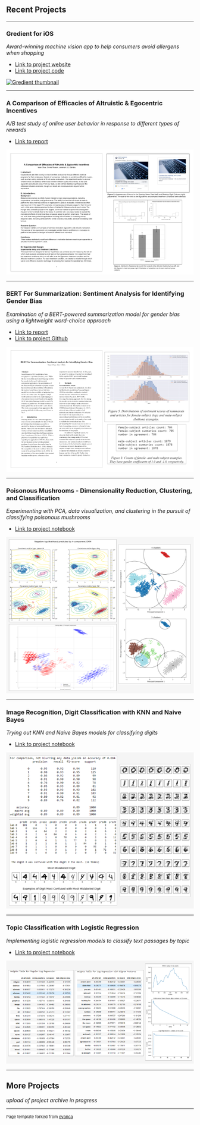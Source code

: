 ## Recent Projects

---

### Gredient for iOS
*Award-winning machine vision app to help consumers avoid allergens when shopping*
- [Link to project website](https://www.gredient-app.com/)
- [Link to project code](https://github.com/jjsahabu/Gredient)
<a href="https://www.gredient-app.com">
  <img src="images/gredient-faster-gif-thumbnail-480-optimized-2.gif?raw=true" alt="Gredient thumbnail" title="www.gredient-app.com"/>
</a>

---
### A Comparison of Efficacies of Altruistic & Egocentric Incentives
*A/B test study of online user behavior in response to different types of rewards*
- [Link to report](/pdf/comparison_of_motivational_incentives_online.pdf)
<a href="https://github.com/ikchau/ikchau.github.io/blob/master/pdf/comparison_of_motivational_incentives_online.pdf">
  <img src="images/Facebook-study-thumbnail-white-720.png?raw=true" alt="Incentives study thumbnail" title="Read the report! Linked above :)"/>
</a>

---
### BERT For Summarization: Sentiment Analysis for Identifying Gender Bias
*Examination of a BERT-powered summarization model for gender bias using a lightweight word-choice approach*
- [Link to report](/pdf/W266_final_paper_isaac_chau_alex_kim.pdf)
- [Link to project Github](https://github.com/ikchau/BERT-Gender-Bias)
<a href="https://github.com/ikchau/BERT-Gender-Bias">
  <img src="images/BERT-study-thumbnail-white-720.png?raw=true" alt="BERT Gender Bias project thumbnail" title="Visit the project Github :)"/>
</a>

---
### Poisonous Mushrooms - Dimensionality Reduction, Clustering, and Classification
*Experimenting with PCA, data visualization, and clustering in the pursuit of classifying poisonous mushrooms*
- [Link to project notebook](https://github.com/ikchau/PCA-clustering-and-classification/blob/main/w207_portfolio_p3_PCA_clustering_and_classification.ipynb)
<a href="https://github.com/ikchau/PCA-clustering-and-classification/blob/main/w207_portfolio_p3_PCA_clustering_and_classification.ipynb">
  <img src="images/w207-p3-mushrooms-720.png?raw=true"/ alt="Poisonous mushrooms notebook thumbnail" title="Visit the Poisonous Mushrooms notebook :)"/>
</a>

---
### Image Recognition, Digit Classification with KNN and Naive Bayes
*Trying out KNN and Naive Bayes models for classifying digits*
- [Link to project notebook](https://github.com/ikchau/digit-classification/blob/main/w207_portfolio_p1_digit_classification.ipynb)
<a href="https://github.com/ikchau/digit-classification/blob/main/w207_portfolio_p1_digit_classification.ipynb">
  <img src="images/w207-p1-digit-classification.png?raw=true" alt="Digit classification notebook thumbnail" title="Visit the Digit Classification notebook :)"/>
</a>

---
### Topic Classification with Logistic Regression
*Implementing logistic regression models to classify text passages by topic*
- [Link to project notebook](https://github.com/ikchau/topic-classification/blob/main/w207_portfolio_p2_topic_classification.ipynb)
<a href="https://github.com/ikchau/topic-classification/blob/main/w207_portfolio_p2_topic_classification.ipynb">
  <img src="images/w207-p2-topic-classification.png?raw=true"/ alt="Topic classification notebook thumbnail" title="Visit the Topic Classification notebook :)"/>
</a>

---
## More Projects
*upload of project archive in progress*

---
<p style="font-size:11px">Page template forked from <a href="https://github.com/evanca/quick-portfolio">evanca</a></p>
<!-- Remove above link if you don't want to attibute -->
